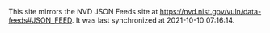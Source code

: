 This site mirrors the NVD JSON Feeds site at https://nvd.nist.gov/vuln/data-feeds#JSON_FEED. It was last synchronized at 2021-10-10:07:16:14.